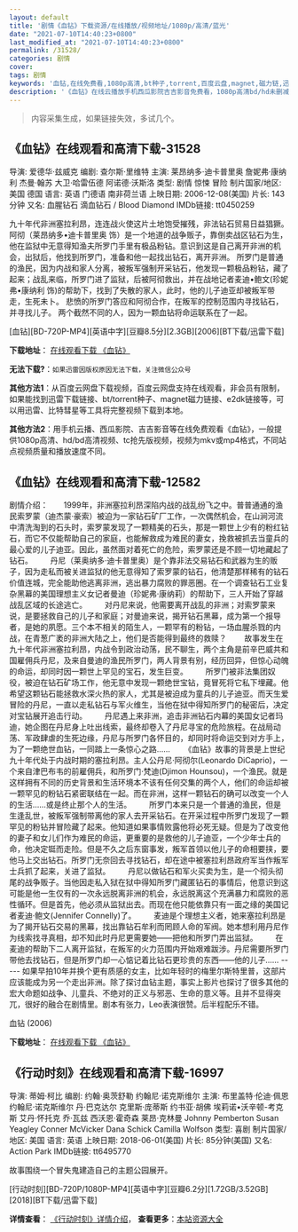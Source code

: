 ```yaml
---
layout: default
title: '剧情《血钻》下载资源/在线播放/视频地址/1080p/高清/蓝光'
date: "2021-07-10T14:40:23+0800"
last_modified_at: "2021-07-10T14:40:23+0800"
permalink: /31528/
categories: 剧情
cover:
tags: 剧情
keywords: '血钻,在线免费看,1080p高清,bt种子,torrent,百度云盘,magnet,磁力链,迅雷下载资源'
description: '《血钻》在线云播放手机西瓜影院吉吉影音免费看，1080p高清bd/hd未删减完整版和tc抢先枪版，mkv/mp4格式，附带bt/torrent种子、magnet/磁力链、百度云盘、网盘资源迅雷下载链接'
---
```


>内容采集生成，如果链接失效，多试几个。


## 《血钻》在线观看和高清下载-31528

导演: 爱德华·兹威克 编剧: 查尔斯·里维特 主演: 莱昂纳多·迪卡普里奥 詹妮弗·康纳利 杰曼·翰苏 大卫·哈雷伍德 阿诺德·沃斯洛 类型: 剧情 惊悚 冒险 制片国家/地区: 美国 德国 语言: 英语 门德语 南非荷兰语 上映日期: 2006-12-08(美国) 片长: 143 分钟 又名: 血腥钻石 滴血钻石 / Blood Diamond IMDb链接: tt0450259

九十年代非洲塞拉利昂，连连战火使这片土地饱受摧残，非法钻石贸易日益猖獗。 阿彻（莱昂纳多•迪卡普里奥 饰）是一个地道的战争贩子，靠倒卖战区钻石为生，他在监狱中无意得知渔夫所罗门手里有极品粉钻。意识到这是自己离开非洲的机会，出狱后，他找到所罗门，准备和他一起找出钻石，离开非洲。 所罗门是普通的渔民，因为内战和家人分离，被叛军强制开采钻石，他发现一颗极品粉钻，藏了起来；战乱来临，所罗门进了监狱，后被阿彻救出，并在战地记者麦迪•鲍文(珍妮弗•康纳利 饰)的帮助下，找到了失散的家人，此时，他的儿子迪亚却被叛军带走，生死未卜。 悲愤的所罗门答应和阿彻合作，在叛军的控制范围内寻找钻石，并寻找儿子。 两个截然不同的人，因为一颗血钻将命运联系在了一起。


[血钻][BD-720P-MP4][英语中字][豆瓣8.5分][2.3GB][2006][BT下载/迅雷下载]

**下载地址**： [在线观看下载 《血钻》](https://www.btdx8.com/torrent/blood_diamond_2006.html) 


**无法下载?**：`如果迅雷因版权原因无法下载，关注微信公众号 `

**其他方法1**：从百度云网盘下载视频，百度云网盘支持在线观看，非会员有限制，如果能找到迅雷下载链接、bt/torrent种子、magnet磁力链接、e2dk链接等，可以用迅雷、比特彗星等工具将完整视频下载到本地。

**其他方法2**：用手机云播、西瓜影院、吉吉影音等在线免费观看《血钻》，一般提供1080p高清、hd/bd高清视频、tc抢先版视频，视频为mkv或mp4格式，不同站点视频质量和播放速度不同。


## 《血钻》在线观看和高清下载-12582

剧情介绍：　　1999年，非洲塞拉利昂深陷内战的战乱纷飞之中。普普通通的渔民索罗蒙（迪杰蒙·豪索）被迫为一家钻石矿厂工作，一次偶然机会，在山涧河流中清洗淘到的石头时，索罗蒙发现了一颗精美的石头，那是一颗世上少有的粉红钻石，而它不仅能帮助自己的家庭，也能解救成为难民的妻女，挽救被抓去当童兵的最心爱的儿子迪亚。因此，虽然面对着死亡的危险，索罗蒙还是不顾一切地藏起了钻石。 　　丹尼（莱奥纳多·迪卡普里奥）是个靠非法交易钻石和武器为生的贩子，因为走私而被关进监狱的他无意得知了索罗蒙的钻石，他清楚那样稀有的钻石价值连城，完全能助他逃离非洲，逃出暴力腐败的罪恶圈。在一个调查钻石工业复杂黑幕的美国理想主义女记者曼迪（珍妮弗·康纳莉）的帮助下，三人开始了穿越战乱区域的长途逃亡。 　　对丹尼来说，他需要离开战乱的非洲；对索罗蒙来说，是要拯救自己的儿子和家庭；对曼迪来说，揭开钻石黑幕，成为第一个报导者，是她的夙愿。三个本不相关的陌生人，一颗罕有的粉钻，一场血腥杀戮的内战，在青葱广袤的非洲大陆之上，他们是否能得到最终的救赎？ 　　故事发生在九十年代非洲塞拉利昂，内战令到政治动荡，民不聊生，两个主角是前辛巴威共和国雇佣兵丹尼，及来自曼迪的渔民所罗门，两人背景有别，经历回异，但惊心动魄的命运，却同时因一颗世上罕见的宝石，发生巨变。 　　所罗门被非法集团奴役，被迫在钻石矿场工作，他无意中发现一颗绝世宝钻，竟冒死将它私下埋藏。他希望这颗钻石能拯救水深火热的家人，尤其是被迫成为童兵的儿子迪亚。而天生爱冒险的丹尼，一直以走私钻石与军火维生，当他在狱中得知所罗门的秘密后，决定对宝钻展开追击行动。 　　丹尼遇上来非洲，追击非洲钻石内幕的美国女记者玛迪，她企图在丹尼身上吐出线索，最终却卷入了丹尼寻宝的危险旅程。在战局动荡、军政肆虐的生死边缘，丹尼与所罗门各怀目的，却同时将命运交到对方手上，为了一颗绝世血钻，一同踏上一条惊心之路…… 　　《血钻》故事的背景是上世纪九十年代处于内战时期的塞拉利昂。主人公丹尼·阿彻尔(Leonardo DiCaprio)，一个来自津巴布韦的前雇佣兵，和所罗门·梵迪(Djimon Hounsou)，一个渔民。就是这样拥有不同的历史背景和生活环境本不该有任何交集的两个人，他们的命运却被一颗罕见的粉钻石紧密联结在一起。而在非洲，这样一颗钻石的确可以改变一个人的生活……或是终止那个人的生活。 　　所罗门本来只是一个普通的渔民，但是生逢乱世，被叛军强制带离他的家人去开采钻石。在开采过程中所罗门发现了一颗罕见的粉钻并冒险藏了起来。他知道如果事情败露他将必死无疑。但是为了改变他的妻子和女儿们作为难民的命运，更重要的是救他的儿子迪亚，一个少年士兵的命，他决定铤而走险。但是不久之后东窗事发，叛军首领以他儿子的命相要挟，要他马上交出钻石。所罗门无奈回去寻找钻石，却在途中被塞拉利昂政府军当作叛军士兵抓了起来，关进了监狱。 　　丹尼以做钻石和军火买卖为生，是一个彻头彻尾的战争贩子。当他因走私入狱在狱中得知所罗门藏匿钻石的事情后，他意识到这可能是他一生仅有的一次永远脱离非洲的机会，永远脱离这个充满暴力和腐败的恶性循环。但是首先，他必须从监狱出去。而现在他只能依靠只有一面之缘的美国记者麦迪·鲍文(Jennifer Connelly)了。 　　麦迪是个理想主义者，她来塞拉利昂是为了揭开钻石交易的黑幕，找出靠钻石牟利而罔顾人命的军阀。她本想利用丹尼作为线索找寻真相，却不知此时丹尼更需要她——把他和所罗门弄出监狱。 　　在麦迪的帮助下二人离开监狱，在叛军的火力范围内开始艰难跋涉。丹尼需要所罗门带他去找钻石，但是所罗门却一心惦记着比钻石更珍贵的东西——他的儿子…… ----- 如果早拍10年并换个更有质感的女主，比如年轻时的梅里尔斯特里普，这部片应该能成为另一个走出非洲。除了探讨血钻主题，事实上影片也探讨了很多其他的宏大命题如战争、儿童兵、不绝对的正义与邪恶、生命的意义等。且并不显得突兀，很好的融合在剧情里。剧本有张力，Leo表演很赞。后半程配乐不错。


血钻 (2006)

**下载地址**： [在线观看下载 《血钻》](https://www.btbtdy.me/btdy/dy6770.html) 


## 《行动时刻》在线观看和高清下载-16997

导演: 蒂姆·柯比 编剧: 约翰·奥茨舒勒 约翰尼·诺克斯维尔 主演: 布里盖特·伦迪·佩恩 约翰尼·诺克斯维尔 丹·巴克达尔 克里斯·庞蒂斯 约书亚·胡佛 埃莉诺•沃辛顿-考克斯 艾丹·怀托克 乔·瓦兹 西沃恩·霍奇森 莱昂·克林曼 Johnny Pemberton Susan Yeagley Conner McVicker Dana Schick Camilla Wolfson 类型: 喜剧 制片国家/地区: 美国 语言: 英语 上映日期: 2018-06-01(美国) 片长: 85分钟(美国) 又名: Action Park IMDb链接: tt6495770

故事围绕一个冒失鬼建造自己的主题公园展开。


[行动时刻][BD-720P/1080P-MP4][英语中字][豆瓣6.2分][1.72GB/3.52GB][2018][BT下载/迅雷下载]

**详情查看**： [《行动时刻》详情介绍](/movie/16997/)， **查看更多**：[本站资源大全](/movie/t/all/)

